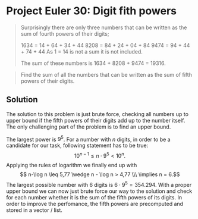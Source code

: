 # Project Euler 30: Digit fith powers

  >Surprisingly there are only three numbers that can be written as the sum of fourth powers of their digits;
>
  >1634 = 14 + 64 + 34 + 44
   > 8208 = 84 + 24 + 04 + 84
 >  9474 = 94 + 44 + 74 + 44
   > As 1 = 14 is not a sum it is not included.
>
>    The sum of these numbers is 1634 + 8208 + 9474 = 19316.

 >   Find the sum of all the numbers that can be written as the sum of fifth powers of their digits.

## Solution

The solution to this problem is just brute force, checking all numbers up to upper bound if the fifth powers of their digits add up to the number itself. The only challenging part of the problem is to find an upper bound.

The largest power is $9^5$. For a number with $n$ digits, in order to be a candidate for our task, following statement has to be true:
$$10^{n-1} \leq n \cdot 9^5 < 10^n.$$
Applying the rules of logarithm we finally end up with
$$ n-\log n \leq 5,77 \wedge n - \log n > 4,77 \\\ \implies n = 6.$$
The largest possible number with 6 digits is $6\cdot9^5=354.294.$ With a proper upper bound we can now just brute force our way to the solution and check for each number whether it is the sum of the fifth powers of its digits. In order to improve the perfomance, the fifth powers are precomputed and stored in a vector / list. 
